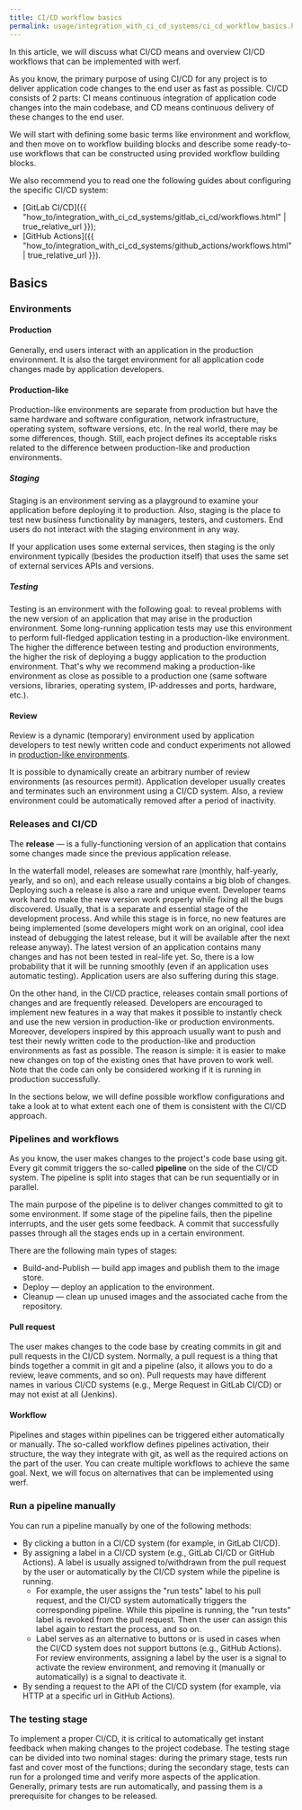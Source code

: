 ```yaml
---
title: CI/CD workflow basics
permalink: usage/integration_with_ci_cd_systems/ci_cd_workflow_basics.html
---
```


In this article, we will discuss what CI/CD means and overview CI/CD workflows that can be implemented with werf.

As you know, the primary purpose of using CI/CD for any project is to deliver application code changes to the end user as fast as possible. CI/CD consists of 2 parts: CI means continuous integration of application code changes into the main codebase, and CD means continuous delivery of these changes to the end user.

We will start with defining some basic terms like environment and workflow, and then move on to workflow building blocks and describe some ready-to-use workflows that can be constructed using provided workflow building blocks.

We also recommend you to read one the following guides about configuring the specific CI/CD system:
 - [GitLab CI/CD]({{ "how_to/integration_with_ci_cd_systems/gitlab_ci_cd/workflows.html" | true_relative_url }});
 - [GitHub Actions]({{ "how_to/integration_with_ci_cd_systems/github_actions/workflows.html" | true_relative_url }}).

## Basics

### Environments

#### Production

Generally, end users interact with an application in the production environment. It is also the target environment for all application code changes made by application developers.

#### Production-like

Production-like environments are separate from production but have the same hardware and software configuration, network infrastructure, operating system, software versions, etc. In the real world, there may be some differences, though. Still, each project defines its acceptable risks related to the difference between production-like and production environments. 
##### Staging

Staging is an environment serving as a playground to examine your application before deploying it to production. Also, staging is the place to test new business functionality by managers, testers, and customers. End users do not interact with the staging environment in any way.

If your application uses some external services, then staging is the only environment typically (besides the production itself) that uses the same set of external services APIs and versions.

##### Testing

Testing is an environment with the following goal: to reveal problems with the new version of an application that may arise in the production environment. Some long-running application tests may use this environment to perform full-fledged application testing in a production-like environment. The higher the difference between testing and production environments, the higher the risk of deploying a buggy application to the production environment. That's why we recommend making a production-like environment as close as possible to a production one (same software versions, libraries, operating system, IP-addresses and ports, hardware, etc.).

#### Review

Review is a dynamic (temporary) environment used by application developers to test newly written code and conduct experiments not allowed in [production-like environments](#production-like).

It is possible to dynamically create an arbitrary number of review environments (as resources permit). Application developer usually creates and terminates such an environment using a CI/CD system. Also, a review environment could be automatically removed after a period of inactivity.

### Releases and CI/CD

The **release** — is a fully-functioning version of an application that contains some changes made since the previous application release.

In the waterfall model, releases are somewhat rare (monthly, half-yearly, yearly, and so on), and each release usually contains a big blob of changes. Deploying such a release is also a rare and unique event. Developer teams work hard to make the new version work properly while fixing all the bugs discovered. Usually, that is a separate and essential stage of the development process. And while this stage is in force, no new features are being implemented (some developers might work on an original, cool idea instead of debugging the latest release, but it will be available after the next release anyway). The latest version of an application contains many changes and has not been tested in real-life yet. So, there is a low probability that it will be running smoothly (even if an application uses automatic testing). Application users are also suffering during this stage.

On the other hand, in the CI/CD practice, releases contain small portions of changes and are frequently released. Developers are encouraged to implement new features in a way that makes it possible to instantly check and use the new version in production-like or production environments. Moreover, developers inspired by this approach usually want to push and test their newly written code to the production-like and production environments as fast as possible. The reason is simple: it is easier to make new changes on top of the existing ones that have proven to work well. Note that the code can only be considered working if it is running in production successfully.

In the sections below, we will define possible workflow configurations and take a look at to what extent each one of them is consistent with the CI/CD approach.

### Pipelines and workflows

As you know, the user makes changes to the project's code base using git. Every git commit triggers the so-called **pipeline** on the side of the CI/CD system.  The pipeline is split into stages that can be run sequentially or in parallel.

The main purpose of the pipeline is to deliver changes committed to git to some environment. If some stage of the pipeline fails, then the pipeline interrupts, and the user gets some feedback. A commit that successfully passes through all the stages ends up in a certain environment.

There are the following main types of stages:
 - Build-and-Publish — build app images and publish them to the image store.
 - Deploy — deploy an application to the environment.
 - Cleanup — clean up unused images and the associated cache from the repository.

#### Pull request

The user makes changes to the code base by creating commits in git and pull requests in the CI/CD system. Normally, a pull request is a thing that binds together a commit in git and a pipeline (also, it allows you to do a review, leave comments, and so on). Pull requests may have different names in various CI/CD systems (e.g., Merge Request in GitLab CI/CD) or may not exist at all (Jenkins).

#### Workflow

Pipelines and stages within pipelines can be triggered either automatically or manually. The so-called workflow defines pipelines activation, their structure, the way they integrate with git, as well as the required actions on the part of the user.
You can create multiple workflows to achieve the same goal. Next, we will focus on alternatives that can be implemented using werf.

### Run a pipeline manually

You can run a pipeline manually by one of the following methods:
 - By clicking a button in a CI/CD system (for example, in GitLab CI/CD).
 - By assigning a label in a CI/CD system (e.g., GitLab CI/CD or GitHub Actions). A label is usually assigned to/withdrawn from the pull request by the user or automatically by the CI/CD system while the pipeline is running.
   - For example, the user assigns the "run tests" label to his pull request, and the CI/CD system automatically triggers the corresponding pipeline. While this pipeline is running, the "run tests" label is revoked from the pull request. Then the user can assign this label again to restart the process,  and so on.
   - Label serves as an alternative to buttons or is used in cases when the CI/CD system does not support buttons (e.g., GitHub Actions).
   For review environments, assigning a label by the user is a signal to activate the review environment, and removing it (manually or automatically) is a signal to deactivate it.
 - By sending a request to the API of the CI/CD system (for example, via HTTP at a specific url in GitHub Actions).

### The testing stage

To implement a proper CI/CD, it is critical to automatically get instant feedback when making changes to the project codebase. The testing stage can be divided into two nominal stages: during the primary stage, tests run fast and cover most of the functions; during the secondary stage, tests can run for a prolonged time and verify more aspects of the application. Generally, primary tests are run automatically, and passing them is a prerequisite for changes to be released.
